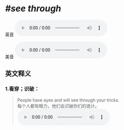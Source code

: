 # ***\#see through*** 
英音
<audio src="./media/see through1_AAC.aac" controls="controls"></audio>

美音
<audio src="./media/see through2_AAC.aac" controls="controls"></audio>



  

英文释义
---
### 1.**看穿；识破：**  

 > People have eyes and will see through your tricks.  
 > 每个人都有眼力，他们会识破你们的诡计。    
<audio src="./media/see-23.aac" controls="controls"></audio>



